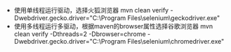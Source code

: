 - 使用单线程运行驱动，选择火狐浏览器
mvn clean verify -Dwebdriver.gecko.driver="C:\Program Files\selenium\geckodriver.exe"
- 使用多线程运行多驱动，根据maven的browser属性选择谷歌浏览器
mvn clean verify -Dthreads=2 -Dbrowser=chrome -Dwebdriver.gecko.driver="C:\Program Files\selenium\chromedriver.exe"